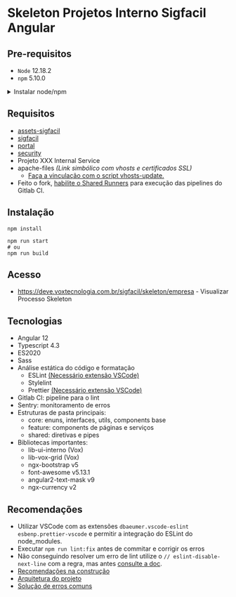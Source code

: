 # Skeleton Projetos Interno Sigfacil Angular

## Pre-requisitos

-   `Node` 12.18.2
-   `npm` 5.10.0

<details>
<summary>Instalar node/npm</summary>

```bash
curl -o- https://raw.githubusercontent.com/nvm-sh/nvm/v0.35.2/install.sh | bash
nvm install 12.18.2
npm install -g npm@5.10.0
```

</details>

## Requisitos

-   [assets-sigfacil](https://gitlab.voxtecnologia.com.br/vox/front-end/assets-sigfacil)
-   [sigfacil](https://gitlab.voxtecnologia.com.br/vox/sigfacil)
-   [portal](https://gitlab.voxtecnologia.com.br/vox/portal)
-   [security](https://gitlab.voxtecnologia.com.br/vox/security)
-   Projeto XXX Internal Service
-   apache-files _(Link simbólico com vhosts e certificados SSL)_
    -   [Faça a vinculação com o script vhosts-update.](https://gitlab.voxtecnologia.com.br/vox/front-end/docs-dev/tree/master/scripts#vhosts-update-atualizando-os-arquivos-do-apache)
-   Feito o fork,
    [habilite o Shared Runners](https://gitlab.voxtecnologia.com.br/vox/front-end/docs-dev/blob/master/imersao/gitlab-ci.md#habilite-o-shared-runners)
    para execução das pipelines do Gitlab CI.

## Instalação

```shell
npm install

npm run start
# ou
npm run build
```

## Acesso

-   https://deve.voxtecnologia.com.br/sigfacil/skeleton/empresa - Visualizar Processo Skeleton

## Tecnologias

-   Angular 12
-   Typescript 4.3
-   ES2020
-   Sass
-   Análise estática do código e formatação
    -   ESLint
        [(Necessário extensão VSCode)](https://marketplace.visualstudio.com/items?itemName=dbaeumer.vscode-eslint)
    -   Stylelint
    -   Prettier
        [(Necessário extensão VSCode)](https://marketplace.visualstudio.com/items?itemName=esbenp.prettier-vscode)
-   Gitlab CI: pipeline para o lint
-   Sentry: monitoramento de erros
-   Estruturas de pasta principais:
    -   core: enuns, interfaces, utils, components base
    -   feature: components de páginas e serviços
    -   shared: diretivas e pipes
-   Bibliotecas importantes:
    -   lib-ui-interno (Vox)
    -   lib-vox-grid (Vox)
    -   ngx-bootstrap v5
    -   font-awesome v5.13.1
    -   angular2-text-mask v9
    -   ngx-currency v2

## Recomendações

-   Utilizar VSCode com as extensões `dbaeumer.vscode-eslint esbenp.prettier-vscode` e permitir a integração do ESLint
    do node_modules.
-   Executar `npm run lint:fix` antes de commitar e corrigir os erros
-   Não conseguindo resolver um erro de lint utilize o `// eslint-disable-next-line` com a regra, mas antes
    [consulte a doc](https://eslint.org/docs/rules/).
-   [Recomendações na construção](https://gitlab.voxtecnologia.com.br/vox/front-end/docs-dev/blob/master/training/construcao.md)
-   [Arquitetura do projeto](https://gitlab.voxtecnologia.com.br/vox/front-end/docs-dev/blob/master/imersao/arquitetura.md)
-   [Solução de erros comuns](https://gitlab.voxtecnologia.com.br/vox/front-end/docs-dev/blob/master/imersao/issues.md)

